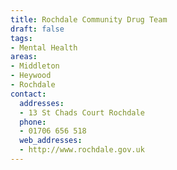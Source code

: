 ```yaml
---
title: Rochdale Community Drug Team
draft: false
tags:
- Mental Health
areas:
- Middleton
- Heywood
- Rochdale
contact:
  addresses:
  - 13 St Chads Court Rochdale
  phone:
  - 01706 656 518
  web_addresses:
  - http://www.rochdale.gov.uk
---
```


